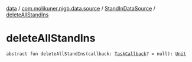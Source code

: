 [data](../../index.md) / [com.molikuner.nigb.data.source](../index.md) / [StandInDataSource](index.md) / [deleteAllStandIns](./delete-all-stand-ins.md)

# deleteAllStandIns

`abstract fun deleteAllStandIns(callback: `[`TaskCallback`](../-task-callback/index.md)`? = null): `[`Unit`](https://kotlinlang.org/api/latest/jvm/stdlib/kotlin/-unit/index.html)